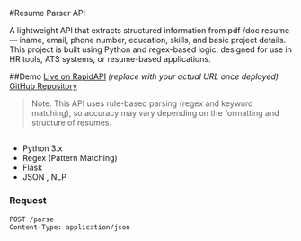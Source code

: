 #Resume Parser API

A lightweight API that extracts structured information from pdf /doc resume — iname, email, phone number, education, skills, and basic project details.
This project is built using Python and regex-based logic, designed for use in HR tools, ATS systems, or resume-based applications.

##Demo
[Live on RapidAPI](https://your-rapidapi-link.com) *(replace with your actual URL once deployed)*  
[GitHub Repository](https://github.com/yourusername/resume-parser-api)

> Note: This API uses rule-based parsing (regex and keyword matching), so accuracy may vary depending on the formatting and structure of resumes.

## 
- Python 3.x
- Regex (Pattern Matching)
- Flask 
- JSON , NLP

### Request

```http
POST /parse
Content-Type: application/json

